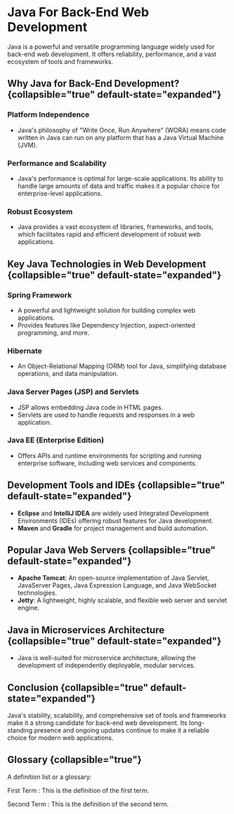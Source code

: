 # Java For Back-End Web Development

Java is a powerful and versatile programming language widely used for back-end web development. It offers reliability,
performance, and a vast ecosystem of tools and frameworks.

## Why Java for Back-End Development? {collapsible="true" default-state="expanded"}

### Platform Independence

- Java's philosophy of "Write Once, Run Anywhere" (WORA) means code written in Java can run on any platform that has a
  Java Virtual Machine (JVM).

### Performance and Scalability

- Java's performance is optimal for large-scale applications. Its ability to handle large amounts of data and traffic
  makes it a popular choice for enterprise-level applications.

### Robust Ecosystem

- Java provides a vast ecosystem of libraries, frameworks, and tools, which facilitates rapid and efficient development
  of robust web applications.

## Key Java Technologies in Web Development {collapsible="true" default-state="expanded"}

### Spring Framework

- A powerful and lightweight solution for building complex web applications.
- Provides features like Dependency Injection, aspect-oriented programming, and more.

### Hibernate

- An Object-Relational Mapping (ORM) tool for Java, simplifying database operations, and data manipulation.

### Java Server Pages (JSP) and Servlets

- JSP allows embedding Java code in HTML pages.
- Servlets are used to handle requests and responses in a web application.

### Java EE (Enterprise Edition)

- Offers APIs and runtime environments for scripting and running enterprise software, including web services and
  components.

## Development Tools and IDEs {collapsible="true" default-state="expanded"}

- **Eclipse** and **IntelliJ IDEA** are widely used Integrated Development Environments (IDEs) offering robust features
  for Java development.
- **Maven** and **Gradle** for project management and build automation.

## Popular Java Web Servers {collapsible="true" default-state="expanded"}

- **Apache Tomcat**: An open-source implementation of Java Servlet, JavaServer Pages, Java Expression Language, and Java
  WebSocket technologies.
- **Jetty**: A lightweight, highly scalable, and flexible web server and servlet engine.

## Java in Microservices Architecture {collapsible="true" default-state="expanded"}

- Java is well-suited for microservice architecture, allowing the development of independently deployable, modular
  services.

## Conclusion {collapsible="true" default-state="expanded"}

Java's stability, scalability, and comprehensive set of tools and frameworks make it a strong candidate for back-end web
development. Its long-standing presence and ongoing updates continue to make it a reliable choice for modern web
applications.

## Glossary {collapsible="true"}

A definition list or a glossary:

First Term
: This is the definition of the first term.

Second Term
: This is the definition of the second term.

